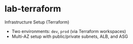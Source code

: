 # lab-terraform
Infrastructure Setup (Terraform)
- Two environments: `dev`, `prod` (via Terraform workspaces)
- Multi-AZ setup with public/private subnets, ALB, and ASG

